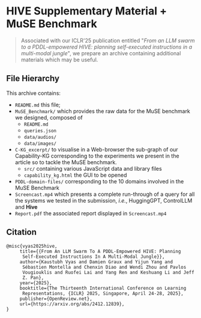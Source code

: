 HIVE Supplementary Material + MuSE Benchmark
============================================

> Associated with our ICLR'25 publication entitled "_From an LLM swarm
> to a PDDL-empowered HIVE: planning self-executed instructions in a
> multi-modal jungle_", we prepare an archive containing additional
> materials which may be useful.


File Hierarchy
--------------

This archive contains:

- `README.md` this file;
- `MuSE_Benchmark/` which provides the raw data for the MuSE benchmark
    we designed, composed of
   - `README.md`
   - `queries.json`
   - `data/audios/`
   - `data/images/`
- `C-KG_excerpt/` to visualise in a Web-browser the sub-graph of our
    Capability-KG corresponding to the experiments we present in the
    article so to tackle the MuSE benchmark.
   - `src/` containing various JavaScript data and library files
   - `capability_kg.html` the GUI to be opened
- `PDDL-domain-files/` corresponding to the 10 domains involved in the
    MuSE Benchmark
- `Screencast.mp4` which presents a complete run-through of a query
    for all the systems we tested in the submission, _i.e._,
    HuggingGPT, ControlLLM and **Hive**
- `Report.pdf` the associated report displayed in `Screencast.mp4`


Citation
--------

```
@misc{vyas2025hive,
     title={{From An LLM Swarm To A PDDL-Empowered HIVE: Planning
      Self-Executed Instructions In A Multi-Modal Jungle}},
     author={Kaustubh Vyas and Damien Graux and Yijun Yang and
      Sébastien Montella and Chenxin Diao and Wendi Zhou and Pavlos
      Vougiouklis and Ruofei Lai and Yang Ren and Keshuang Li and Jeff
      Z. Pan},
     year={2025},
     booktitle={The Thirteenth International Conference on Learning
      Representations, {ICLR} 2025, Singapore, April 24-28, 2025},
     publisher={OpenReview.net},
     url={https://arxiv.org/abs/2412.12839},
}
```

